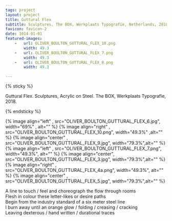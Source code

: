 ```yaml
---
tags: project
layout: project
title: Guttural Flex
subtitle: Sculptures, The BOX, Werkplaats Typografie, Netherlands, 2018.
favicon: favicon-2
date: 1014-01-01
featured-images:
    -   url: OLIVER_BOULTON_GUTTURAL_FLEX_10.png
        width: 49.3
    -   url: OLIVER_BOULTON_GUTTURAL_FLEX_7.png
        width: 49.3
    -   url: OLIVER_BOULTON_GUTTURAL_FLEX_8.png
        width: 49.3

---
```



{% sticky %}

Guttural Flex. Sculptures, Acrylic on Steel. The BOX, Werkplaats Typografie, 2018.

{% endsticky %}

{% image align="left"  , src="OLIVER_BOULTON_GUTTURAL_FLEX_6.jpg", width="69%" , alt="" %}
{% image align="right" , src="OLIVER_BOULTON_GUTTURAL_FLEX_10.png", width="49.3%" ,alt="" %}
{% image align="center" , src="OLIVER_BOULTON_GUTTURAL_FLEX_9.jpg", width="79.3%",alt="" %}
{% image align="left"  , src="OLIVER_BOULTON_GUTTURAL_FLEX_7.png", width="49.3%",  alt="" %}
{% image align="center", src="OLIVER_BOULTON_GUTTURAL_FLEX_3.jpg", width="79.3%",alt="" %}
{% image align="right" , src="OLIVER_BOULTON_GUTTURAL_FLEX_4a.png", width="49.3%",  alt="" %}
{% image align="center"  , src="OLIVER_BOULTON_GUTTURAL_FLEX_5.jpg", width="79.3%",alt="" %}


A line to touch / feel and choreograph the flow through rooms<br/>
Flesh in colour these letter-likes or desire paths <br/>
Begin from the industry standard of a six meter steel line<br/>
I burn away until an orange glow / folding / creasing / cracking <br/>
Leaving dexterous / hand written / durational traces<br/>